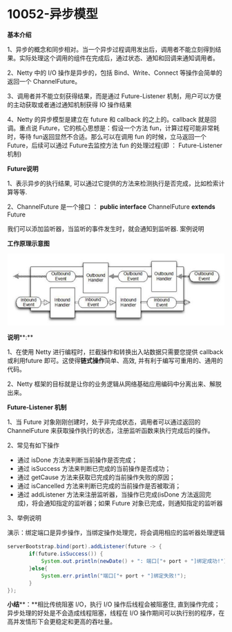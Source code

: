 # 10052-异步模型

**基本介绍**

1、异步的概念和同步相对。当一个异步过程调用发出后，调用者不能立刻得到结果。实际处理这个调用的组件在完成后，通过状态、通知和回调来通知调用者。

2、Netty 中的 I/O 操作是异步的，包括 Bind、Write、Connect 等操作会简单的返回一个 ChannelFuture。

3、调用者并不能立刻获得结果，而是通过 Future-Listener 机制，用户可以方便的主动获取或者通过通知机制获得 IO 操作结果

4、Netty 的异步模型是建立在 future 和 callback 的之上的。callback 就是回调。重点说 Future，它的核心思想是：假设一个方法 fun，计算过程可能非常耗时，等待 fun返回显然不合适。那么可以在调用 fun 的时候，立马返回一个 Future，后续可以通过 Future去监控方法 fun 的处理过程(即 ： Future-Listener 机制)

**Future说明**

1、表示异步的执行结果, 可以通过它提供的方法来检测执行是否完成，比如检索计算等等.

2、ChannelFuture 是一个接口 ： **public interface** ChannelFuture **extends** Future<Void>

我们可以添加监听器，当监听的事件发生时，就会通知到监听器. 案例说明

**工作原理示意图**

![10052](images/10052.jpg)

**说明****:**

1、在使用 Netty 进行编程时，拦截操作和转换出入站数据只需要您提供 callback 或利用future 即可。这使得**链式操作**简单、高效, 并有利于编写可重用的、通用的代码。

2、Netty 框架的目标就是让你的业务逻辑从网络基础应用编码中分离出来、解脱出来。

**Future-Listener 机制**

1、当 Future 对象刚刚创建时，处于非完成状态，调用者可以通过返回的 ChannelFuture 来获取操作执行的状态，注册监听函数来执行完成后的操作。

2、常见有如下操作

- 通过 isDone 方法来判断当前操作是否完成；
- 通过 isSuccess 方法来判断已完成的当前操作是否成功；
- 通过 getCause 方法来获取已完成的当前操作失败的原因；
- 通过 isCancelled 方法来判断已完成的当前操作是否被取消；
- 通过 addListener 方法来注册监听器，当操作已完成(isDone 方法返回完成)，将会通知指定的监听器；如果 Future 对象已完成，则通知指定的监听器

3、举例说明

演示：绑定端口是异步操作，当绑定操作处理完，将会调用相应的监听器处理逻辑

```java
serverBootstrap.bind(port).addListener(future -> {
       if(future.isSuccess()) {
           System.out.println(newDate() + ": 端口["+ port + "]绑定成功!");
       }else{
           System.err.println("端口["+ port + "]绑定失败!");
       }
});
```



**小结****：**相比传统阻塞 I/O，执行 I/O 操作后线程会被阻塞住, 直到操作完成；异步处理的好处是不会造成线程阻塞，线程在 I/O 操作期间可以执行别的程序，在高并发情形下会更稳定和更高的吞吐量。
